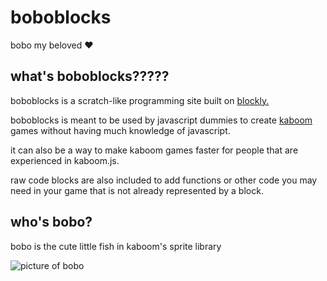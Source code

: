 # boboblocks
bobo my beloved ❤️

## what's boboblocks?????
boboblocks is a scratch-like programming site built on [blockly.](https://github.com/google/blockly) 

boboblocks is meant to be used by javascript dummies to create [kaboom](https://kaboomjs.com/) games without having much knowledge of javascript.

it can also be a way to make kaboom games faster for people that are experienced in kaboom.js.

raw code blocks are also included to add functions or other code you may need in your game that is not already represented by a block.

## who's bobo?
bobo is the cute little fish in kaboom's sprite library

![picture of bobo](https://kaboomjs.com/sprites/bobo.png)

